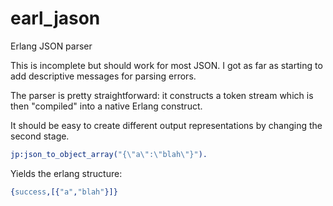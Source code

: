 # earl_jason
Erlang JSON parser

This is incomplete but should work for most JSON. I got as far as starting to add descriptive messages for parsing errors.

The parser is pretty straightforward: it constructs a token stream which is then "compiled" into a native Erlang construct.

It should be easy to create different output representations by changing the second stage.

```erlang
jp:json_to_object_array("{\"a\":\"blah\"}").
```

Yields the erlang structure:

```erlang
{success,[{"a","blah"}]}
```
